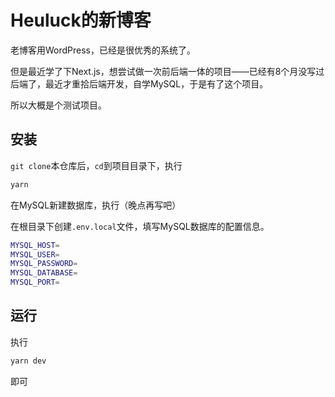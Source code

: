 # Heuluck的新博客
老博客用WordPress，已经是很优秀的系统了。

但是最近学了下Next.js，想尝试做一次前后端一体的项目——已经有8个月没写过后端了，最近才重拾后端开发，自学MySQL，于是有了这个项目。

所以大概是个测试项目。

## 安装
`git clone`本仓库后，`cd`到项目目录下，执行
```bash
yarn
```
在MySQL新建数据库，执行（晚点再写吧）

在根目录下创建`.env.local`文件，填写MySQL数据库的配置信息。
```bash
MYSQL_HOST=
MYSQL_USER=
MYSQL_PASSWORD=
MYSQL_DATABASE=
MYSQL_PORT=
```
## 运行
执行
```bash
yarn dev
```
即可